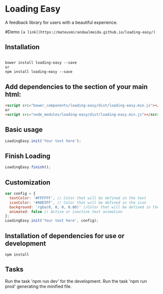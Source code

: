 # Loading Easy

A feedback library for users with a beautiful experience.

#Demo
``
  [a link](https://mateusmirandaalmeida.github.io/loading-easy/)
``
## Installation
```html

bower install loading-easy --save
or
npm install loading-easy --save
```

## Add dependencies to the <head> section of your main html:
```html
<script src="bower_components/loading-easy/dist/loading-easy.min.js"></script>
or
<script src="node_modules/loading-easy/dist/loading-easy.min.js"></script>
```

## Basic usage
```javascript
LoadingEasy.init('Your text here');
```

## Finish Loading
```javascript
LoadingEasy.finish();
```

## Customization
```javascript
var config = {
  textColor: '#FFFFFF', // Color that will be defined in the text
  iconColor: '#00E5FF', // Color that will be defined in the icon
  background: 'rgba(0, 0, 0, 0.80)' //Color that will be defined in the background
  animated: false // Active or inactive text animation
};
LoadingEasy.init('Your text here', config);
```

## Installation of dependencies for use or development
```
npm install
```
## Tasks
Run the task 'npm run dev' for the development.
Run the task 'npm run prod' generating the minified file.
